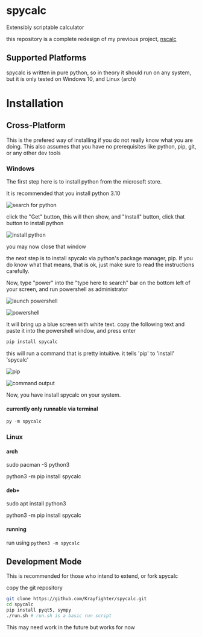 # spycalc
Extensibly scriptable calculator

this repository is a complete redesign of my previous project, [nscalc](https://github.com/Krayfighter/nscalc)


## Supported Platforms

spycalc is written in pure python, so in theory it should run on
any system, but it is only tested on Windows 10, and Linux (arch)


# Installation


## Cross-Platform

This is the prefered way of installing if you do not really know what you are doing.
This also assumes that you have no prerequisites like python, pip, git, or any other dev tools


### Windows

The first step here is to install python from the microsoft store.

It is recommended that you install python 3.10

![search for python](images/ms_store_1.png)

click the "Get" button, this will then show, and "Install" button, click that button to install python

![install python](images/ms_store_2.png)

you may now close that window

the next step is to install spycalc via python's package manager, pip. If you do know what that means, that is ok, just make sure to read the instructions carefully.

Now, type "power" into the "type here to search" bar on the bottom left of your screen, and run powershell as administrator

![launch powershell](images/ms_pwshl_0.png)

![powershell](images/ms_pwshl_1.png)

It will bring up a blue screen with white text.
copy the following text and paste it into the
powershell window, and press enter

```powershell
pip install spycalc
```

this will run a command that is pretty intuitive.
it tells 'pip' to 'install' 'spycalc'

![pip](images/ms_pwshl_2.png "copy/pasting the command")

![command output](images/ms_pwshl_3.png)

Now, you have install spycalc on your system.

#### currently only runnable via terminal

```powershell
py -m spycalc
```


### Linux


#### arch

sudo pacman -S python3

python3 -m pip install spycalc

#### deb+

sudo apt install python3

python3 -m pip install spycalc


#### running

run using ```python3 -m spycalc```


## Development Mode

This is recommended for those who intend to extend, or fork spycalc

copy the git repository

```bash
git clone https://github.com/Krayfighter/spycalc.git
cd spycalc
pip install pyqt5, sympy
./run.sh # run.sh is a basic run script
```

This may need work in the future but works for now
